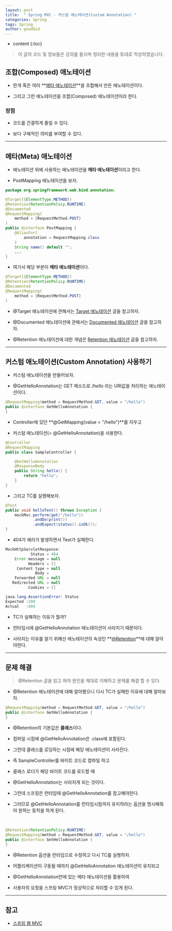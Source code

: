 ```yaml
---
layout: post
title:  " Spring MVC - 커스텀 애노테이션(Custom Annotation) "
categories: Spring
tags: Spring
author: goodGid
---
```

* content
{:toc}

> 이 글의 코드 및 정보들은 강의를 들으며 정리한 내용을 토대로 작성하였습니다.


## 조합(Composed) 애노테이션

* 한개 혹은 여러 **[메타 애노테이션]({{site.url}}/Spring-MVC-Custom-Annotation/#메타meta-애노테이션)**을 조합해서 만든 애노테이션이다.

* 그리고 그런 애노테이션을 조합(Composed) 애노테이션이라 한다.

### 장점

* 코드를 간결하게 줄일 수 있다.

* 보다 구체적인 의미를 부여할 수 있다.

---

## 메타(Meta) 애노테이션

* 애노테이션 위에 사용하는 애노테이션을 **메타 애노테이션**이라고 한다.

* PostMapping 애노테이션을 보자.

``` java
package org.springframework.web.bind.annotation;

@Target({ElementType.METHOD})
@Retention(RetentionPolicy.RUNTIME)
@Documented
@RequestMapping(
    method = {RequestMethod.POST}
)
public @interface PostMapping {
    @AliasFor(
        annotation = RequestMapping.class
    )
    String name() default "";   
    ...
}
```

* 여기서 해당 부분이 **메타 애노테이션**이다.

``` java
@Target({ElementType.METHOD})
@Retention(RetentionPolicy.RUNTIME)
@Documented
@RequestMapping(
    method = {RequestMethod.POST}
)
```

* @Target 애노테이션에 관해서는 [Target 애노테이션]({{site.url}}/Spring-MVC-Target-Annotation/) 글을 참고하자.

* @Documented 애노테이션에 관해서는 [Documented 애노테이션]({{site.url}}/Spring-MVC-Documented-Annotation/) 글을 참고하자.

* @Retention 애노테이션에 대한 개념은 [Retention 애노테이션]({{site.url}}/Spring-MVC-Retention-Annotation/#%EB%81%9D%EC%9C%BC%EB%A1%9C) 글을 참고하자.

---

## 커스텀 애노테이션(Custom Annotation) 사용하기

* 커스텀 애노테이션을 만들어보자.

* @GetHelloAnnotation는 GET 메소드로 */hello* 라는 URI값을 처리하는 애노테이션이다.

``` java
@RequestMapping(method = RequestMethod.GET, value = "/hello")
public @interface GetHelloAnnotation {
}
```

* Controller에 있던 **@GetMapping(value = "/hello")**를 지우고

* 커스텀 애노테이션(= @GetHelloAnnotation)을 사용한다.

``` java
@Controller
@RequestMapping
public class SampleController {

    @GetHelloAnnotation
    @ResponseBody
    public String hello() {
        return "hello";
    }
}
```

* 그리고 TC를 실행해보자.

``` java
@Test
public void helloTest() throws Exception {
    mockMvc.perform(get("/hello"))
            .andDo(print())
            .andExpect(status().isOk());
}
```

* 404가 에러가 발생하면서 Test가 실패한다.

``` java
MockHttpServletResponse:
           Status = 404
    Error message = null
          Headers = []
     Content type = null
             Body = 
    Forwarded URL = null
   Redirected URL = null
          Cookies = []

java.lang.AssertionError: Status 
Expected :200
Actual   :404
```

* TC가 실패하는 이유가 뭘까?

* 런타임시에 @GetHelloAnnotation 애노테이션이 사라지기 때문이다.

* 사라지는 이유를 알기 위해선 애노테이션의 속성인 **[@Retention]({{site.url}}/Spring-MVC-Retention-Annotation)**에 대해 알아야한다.


---


## 문제 해결

> @Retention 글을 읽고 와야 원인을 제대로 이해하고 문제를 해결 할 수 있다.

* @Retention 애노테이션에 대해 알아봤으니 다시 TC가 실패한 이유에 대해 알아보자.

``` java
@RequestMapping(method = RequestMethod.GET, value = "/hello")
public @interface GetHelloAnnotation {
}
```

* @Retention의 기본값은 **클래스**이다.

* 컴파일 시점에 @GetHelloAnnotation은 .class에 포함된다.

* 그런데 클래스를 로딩하는 시점에 해당 애노테이션이 사라진다.

* 즉 SampleController를 바이트 코드로 컴파일 하고

* 클래스 로더가 해당 바이트 코드를 로드할 때 

* @GetHelloAnnotation는 사라지게 되는 것이다.

* 그런데 스프링은 런타임때 @GetHelloAnnotation를 참고해야한다.

* 그러므로 @GetHelloAnnotation를 런타임시점까지 유지하라는 옵션을 명시해줘야 원하는 동작을 하게 된다.

<br>

``` java
@Retention(RetentionPolicy.RUNTIME)
@RequestMapping(method = RequestMethod.GET, value = "/hello")
public @interface GetHelloAnnotation {
}
```

* @Retention 옵션을 런타임으로 수정하고 다시 TC를 실행하자.

* 어플리케이션이 구동될 때까지 @GetHelloAnnotation 애노테이션이 유지되고

* @GetHelloAnnotation안에 있는 메타 애노테이션을 활용하여

* 사용자의 요청을 스프링 MVC가 정상적으로 처리할 수 있게 된다.


---

## 참고

* [스프링 웹 MVC](https://www.inflearn.com/course/%EC%9B%B9-mvc)

